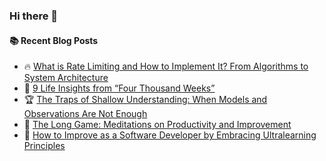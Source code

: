 ### Hi there 👋

<!--
**jorzel/jorzel** is a ✨ _special_ ✨ repository because its `README.md` (this file) appears on your GitHub profile.

Here are some ideas to get you started:

- 🔭 I’m currently working on ...
- 🌱 I’m currently learning ...
- 👯 I’m looking to collaborate on ...
- 🤔 I’m looking for help with ...
- 💬 Ask me about ...
- 📫 How to reach me: ...
- 😄 Pronouns: ...
- ⚡ Fun fact: ...
-->

#### :books: Recent Blog Posts
<!-- BLOGPOSTS:START -->
 - 🔥 [What is Rate Limiting and How to Implement It? From Algorithms to System Architecture](https://levelup.gitconnected.com/what-is-rate-limiting-and-how-to-implement-it-from-algorithms-to-system-architecture-c4ed37adefe9?source=rss-607ede630b31------2)
 - 📰 [9 Life Insights from “Four Thousand Weeks”](https://medium.com/@orzel.jarek/9-life-insights-from-four-thousand-weeks-709966900bdf?source=rss-607ede630b31------2)
 - 🏆 [The Traps of Shallow Understanding: When Models and Observations Are Not Enough](https://medium.com/@orzel.jarek/the-traps-of-shallow-understanding-when-models-and-observations-are-not-enough-04980c2c6fc4?source=rss-607ede630b31------2)
 - 🔘 [The Long Game: Meditations on Productivity and Improvement](https://levelup.gitconnected.com/the-long-game-meditations-on-productivity-and-improvement-8f47edf34cd2?source=rss-607ede630b31------2)
 - 📰 [How to Improve as a Software Developer by Embracing Ultralearning Principles](https://levelup.gitconnected.com/how-to-improve-as-a-software-developer-by-embracing-ultralearning-principles-c8e7706f213d?source=rss-607ede630b31------2)<!-- BLOGPOSTS:END -->